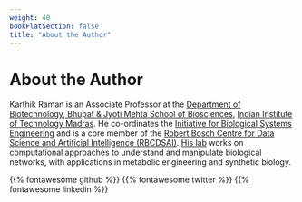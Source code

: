 ```yaml
---
weight: 40
bookFlatSection: false
title: "About the Author"
---
```


# About the Author

Karthik Raman is an Associate Professor at the [Department of Biotechnology, Bhupat & Jyoti Mehta School of Biosciences](https://biotech.iitm.ac.in/), [Indian Institute of Technology Madras](https://www.iitm.ac.in/). He co-ordinates the [Initiative for Biological Systems Engineering](https://ibse.iitm.ac.in/) and is a core member of the [Robert Bosch Centre for Data Science and Artificial Intelligence (RBCDSAI)](https://rbcdsai.iitm.ac.in/). [His lab](https://home.iitm.ac.in/kraman/lab/) works on computational approaches to understand and manipulate biological networks, with applications in metabolic engineering and synthetic biology.

{{% fontawesome github %}}
{{% fontawesome twitter %}}
{{% fontawesome linkedin %}}
